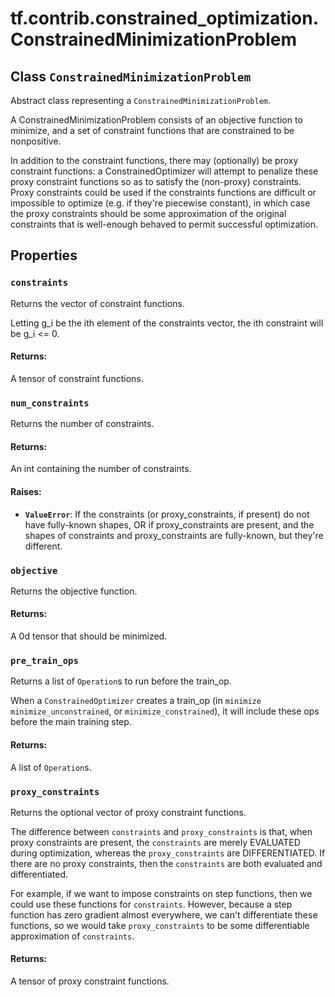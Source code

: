 <div itemscope itemtype="http://developers.google.com/ReferenceObject">
<meta itemprop="name" content="tf.contrib.constrained_optimization.ConstrainedMinimizationProblem" />
<meta itemprop="path" content="Stable" />
<meta itemprop="property" content="constraints"/>
<meta itemprop="property" content="num_constraints"/>
<meta itemprop="property" content="objective"/>
<meta itemprop="property" content="pre_train_ops"/>
<meta itemprop="property" content="proxy_constraints"/>
</div>

# tf.contrib.constrained_optimization.ConstrainedMinimizationProblem

## Class `ConstrainedMinimizationProblem`

Abstract class representing a `ConstrainedMinimizationProblem`.



<!-- Placeholder for "Used in" -->

A ConstrainedMinimizationProblem consists of an objective function to
minimize, and a set of constraint functions that are constrained to be
nonpositive.

In addition to the constraint functions, there may (optionally) be proxy
constraint functions: a ConstrainedOptimizer will attempt to penalize these
proxy constraint functions so as to satisfy the (non-proxy) constraints. Proxy
constraints could be used if the constraints functions are difficult or
impossible to optimize (e.g. if they're piecewise constant), in which case the
proxy constraints should be some approximation of the original constraints
that is well-enough behaved to permit successful optimization.

## Properties

<h3 id="constraints"><code>constraints</code></h3>

Returns the vector of constraint functions.

Letting g_i be the ith element of the constraints vector, the ith constraint
will be g_i <= 0.

#### Returns:

A tensor of constraint functions.


<h3 id="num_constraints"><code>num_constraints</code></h3>

Returns the number of constraints.


#### Returns:

An int containing the number of constraints.



#### Raises:


* <b>`ValueError`</b>: If the constraints (or proxy_constraints, if present) do not
  have fully-known shapes, OR if proxy_constraints are present, and the
  shapes of constraints and proxy_constraints are fully-known, but they're
  different.

<h3 id="objective"><code>objective</code></h3>

Returns the objective function.


#### Returns:

A 0d tensor that should be minimized.


<h3 id="pre_train_ops"><code>pre_train_ops</code></h3>

Returns a list of `Operation`s to run before the train_op.

When a `ConstrainedOptimizer` creates a train_op (in `minimize`
`minimize_unconstrained`, or `minimize_constrained`), it will include these
ops before the main training step.

#### Returns:

A list of `Operation`s.


<h3 id="proxy_constraints"><code>proxy_constraints</code></h3>

Returns the optional vector of proxy constraint functions.

The difference between `constraints` and `proxy_constraints` is that, when
proxy constraints are present, the `constraints` are merely EVALUATED during
optimization, whereas the `proxy_constraints` are DIFFERENTIATED. If there
are no proxy constraints, then the `constraints` are both evaluated and
differentiated.

For example, if we want to impose constraints on step functions, then we
could use these functions for `constraints`. However, because a step
function has zero gradient almost everywhere, we can't differentiate these
functions, so we would take `proxy_constraints` to be some differentiable
approximation of `constraints`.

#### Returns:

A tensor of proxy constraint functions.




